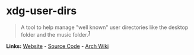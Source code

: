 # xdg-user-dirs

> A tool to help manage "well known" user directories like the desktop folder and the music folder.<sup>[1][desc]</sup>

**Links:** [Website][site] - [Source Code][code] - [Arch Wiki][aw]

[site]: https://www.freedesktop.org/wiki/Software/xdg-user-dirs/
[desc]: https://www.freedesktop.org/wiki/Software/xdg-user-dirs/
[code]: https://cgit.freedesktop.org/xdg/xdg-user-dirs/
[aw]: https://wiki.archlinux.org/title/XDG_user_directories
